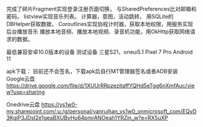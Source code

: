 完成了碎片Fragment实现登录注册页面切换， 与SharedPreferences比对邮箱和密码。
listview实现音乐列表。
计算器，意图，活动跳转，
用SQLite的DBHelper获取数据，
Coroutlines实现协程计时器，获取本地权限，用服务实现后台播放音乐
播放本地音频、播放本地视频、录音机功能，用OkHttp获取网络请求的数据。

最低兼容安卓10.0版本的设备
测试设备
三星S21，oneui5.1
Pixel 7 Pro Android 11


apk下载：
目前还不会签名，下载apk后自行MT管理器签名或者ADB安装
Google云盘
https://drive.google.com/file/d/1XUUrRRpzezjtaffYQHd5eTgg6nXmfAuc/view?usp=sharing

Onedrive云盘
https://ys1w0-my.sharepoint.com/:u:/g/personal/yanruihan_ys1w0_onmicrosoft_com/EQvD3KgiP3JDsI2e1geaBXUBvHu64pmrANOeah1YRZin_w?e=RX5uXP
